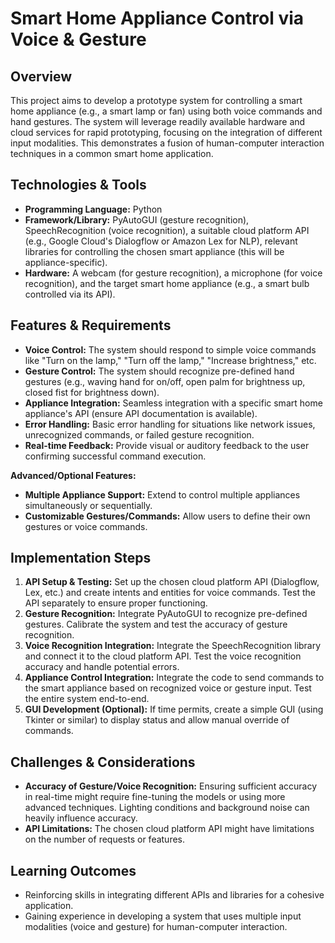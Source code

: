 # Smart Home Appliance Control via Voice & Gesture

## Overview

This project aims to develop a prototype system for controlling a smart home appliance (e.g., a smart lamp or fan) using both voice commands and hand gestures. The system will leverage readily available hardware and cloud services for rapid prototyping, focusing on the integration of different input modalities.  This demonstrates a fusion of human-computer interaction techniques in a common smart home application.

## Technologies & Tools

* **Programming Language:** Python
* **Framework/Library:**  PyAutoGUI (gesture recognition), SpeechRecognition (voice recognition),  a suitable cloud platform API (e.g., Google Cloud's Dialogflow or Amazon Lex for NLP),  relevant libraries for controlling the chosen smart appliance (this will be appliance-specific).
* **Hardware:**  A webcam (for gesture recognition), a microphone (for voice recognition), and the target smart home appliance (e.g., a smart bulb controlled via its API).

## Features & Requirements

- **Voice Control:** The system should respond to simple voice commands like "Turn on the lamp," "Turn off the lamp," "Increase brightness," etc.
- **Gesture Control:**  The system should recognize pre-defined hand gestures (e.g., waving hand for on/off, open palm for brightness up, closed fist for brightness down).
- **Appliance Integration:** Seamless integration with a specific smart home appliance's API (ensure API documentation is available).
- **Error Handling:** Basic error handling for situations like network issues, unrecognized commands, or failed gesture recognition.
- **Real-time Feedback:** Provide visual or auditory feedback to the user confirming successful command execution.

**Advanced/Optional Features:**

- **Multiple Appliance Support:** Extend to control multiple appliances simultaneously or sequentially.
- **Customizable Gestures/Commands:** Allow users to define their own gestures or voice commands.


## Implementation Steps

1. **API Setup & Testing:** Set up the chosen cloud platform API (Dialogflow, Lex, etc.) and create intents and entities for voice commands.  Test the API separately to ensure proper functioning.
2. **Gesture Recognition:** Integrate PyAutoGUI to recognize pre-defined gestures.  Calibrate the system and test the accuracy of gesture recognition.
3. **Voice Recognition Integration:** Integrate the SpeechRecognition library and connect it to the cloud platform API.  Test the voice recognition accuracy and handle potential errors.
4. **Appliance Control Integration:** Integrate the code to send commands to the smart appliance based on recognized voice or gesture input.  Test the entire system end-to-end.
5. **GUI Development (Optional):**  If time permits, create a simple GUI (using Tkinter or similar) to display status and allow manual override of commands.


## Challenges & Considerations

- **Accuracy of Gesture/Voice Recognition:**  Ensuring sufficient accuracy in real-time might require fine-tuning the models or using more advanced techniques.  Lighting conditions and background noise can heavily influence accuracy.
- **API Limitations:**  The chosen cloud platform API might have limitations on the number of requests or features.


## Learning Outcomes

- Reinforcing skills in integrating different APIs and libraries for a cohesive application.
- Gaining experience in developing a system that uses multiple input modalities (voice and gesture) for human-computer interaction.

